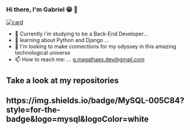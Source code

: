 ### Hi there, I'm Gabriel 😁 👋

[![card](https://github-readme-stats.vercel.app/api?username=GMN-dev&theme=draculat&show_icons=true)](https://github.com/GMN-dev/)

- 🔭 Currently i'm studying to be a Back-End Developer...
- 🌱 learning about Python and Django ...
- 👯 I'm looking to make connections for my odyssey in this amazing technological universe
- 📫 How to reach me: ... g.magalhaes.dev@gmail.com

<h2> Take a look at my repositories<h2/> 
https://img.shields.io/badge/MySQL-005C84?style=for-the-badge&logo=mysql&logoColor=white
